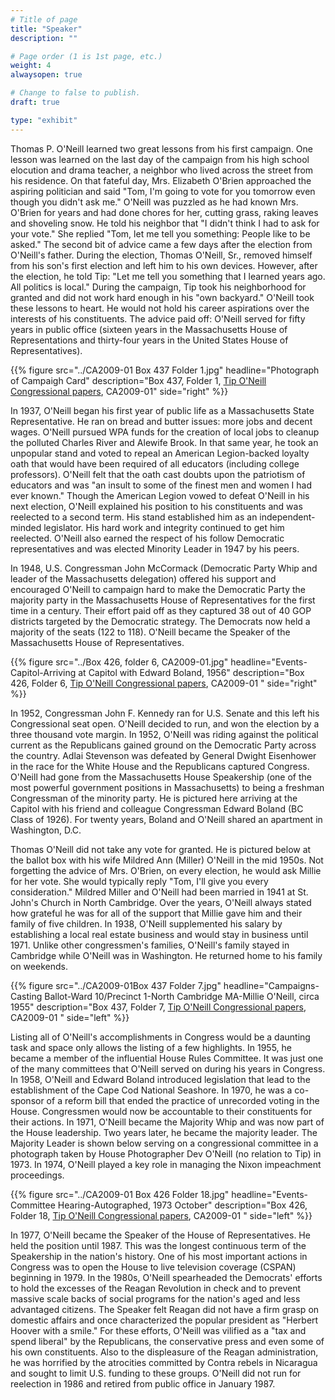 ```yaml
---
# Title of page
title: "Speaker"
description: ""

# Page order (1 is 1st page, etc.)
weight: 4
alwaysopen: true

# Change to false to publish.
draft: true

type: "exhibit"
---
```


Thomas P. O'Neill learned two great lessons from his first campaign. One lesson was learned on the last day of the campaign from his high school elocution and drama teacher, a neighbor who lived across the street from his residence. On that fateful day, Mrs. Elizabeth O'Brien approached the aspiring politician and said "Tom, I'm going to vote for you tomorrow even though you didn't ask me." O'Neill was puzzled as he had known Mrs. O'Brien for years and had done chores for her, cutting grass, raking leaves and shoveling snow. He told his neighbor that "I didn't think I had to ask for your vote." She replied "Tom, let me tell you something: People like to be asked." The second bit of advice came a few days after the election from O'Neill's father. During the election, Thomas O'Neill, Sr., removed himself from his son's first election and left him to his own devices. However, after the election, he told Tip: "Let me tell you something that I learned years ago. All politics is local." During the campaign, Tip took his neighborhood for granted and did not work hard enough in his "own backyard." O'Neill took these lessons to heart. He would not hold his career aspirations over the interests of his constituents. The advice paid off: O'Neill served for fifty years in public office (sixteen years in the Massachusetts House of Representations and thirty-four years in the United States House of Representatives).

{{% figure src="../CA2009-01 Box 437 Folder 1.jpg"
           headline="Photograph of Campaigh Card" 
           description="Box 437, Folder 1, [Tip O'Neill Congressional papers](https://bc-primo.hosted.exlibrisgroup.com/permalink/f/l6ucgu/ALMA-BC21339013100001021), CA2009-01" 
           side="right" %}}
		   
In 1937, O'Neill began his first year of public life as a Massachusetts State Representative. He ran on bread and butter issues: more jobs and decent wages. O'Neill pursued WPA funds for the creation of local jobs to cleanup the polluted Charles River and Alewife Brook. In that same year, he took an unpopular stand and voted to repeal an American Legion-backed loyalty oath that would have been required of all educators (including college professors). O'Neill felt that the oath cast doubts upon the patriotism of educators and was "an insult to some of the finest men and women I had ever known." Though the American Legion vowed to defeat O'Neill in his next election, O'Neill explained his position to his constituents and was reelected to a second term. His stand established him as an independent-minded legislator. His hard work and integrity continued to get him reelected. O'Neill also earned the respect of his follow Democratic representatives and was elected Minority Leader in 1947 by his peers.

In 1948, U.S. Congressman John McCormack (Democratic Party Whip and leader of the Massachusetts delegation) offered his support and encouraged O'Neill to campaign hard to make the Democratic Party the majority party in the Massachusetts House of Representatives for the first time in a century. Their effort paid off as they captured 38 out of 40 GOP districts targeted by the Democratic strategy. The Democrats now held a majority of the seats (122 to 118). O'Neill became the Speaker of the Massachusetts House of Representatives.

{{% figure src="../Box 426, folder 6, CA2009-01.jpg"
           headline="Events-Capitol-Arriving at Capitol with Edward Boland, 1956" 
           description="Box 426, Folder 6, [Tip O'Neill Congressional papers](https://bc-primo.hosted.exlibrisgroup.com/permalink/f/l6ucgu/ALMA-BC21339013100001021), CA2009-01 " 
           side="right" %}}

In 1952, Congressman John F. Kennedy ran for U.S. Senate and this left his Congressional seat open. O'Neill decided to run, and won the election by a three thousand vote margin. In 1952, O'Neill was riding against the political current as the Republicans gained ground on the Democratic Party across the country. Adlai Stevenson was defeated by General Dwight Eisenhower in the race for the White House and the Republicans captured Congress. O'Neill had gone from the Massachusetts House Speakership (one of the most powerful government positions in Massachusetts) to being a freshman Congressman of the minority party. He is pictured here arriving at the Capitol with his friend and colleague Congressman Edward Boland (BC Class of 1926). For twenty years, Boland and O'Neill shared an apartment in Washington, D.C.

Thomas O'Neill did not take any vote for granted. He is pictured below at the ballot box with his wife Mildred Ann (Miller) O'Neill in the mid 1950s. Not forgetting the advice of Mrs. O'Brien, on every election, he would ask Millie for her vote. She would typically reply "Tom, I'll give you every consideration." Mildred Miller and O'Neill had been married in 1941 at St. John's Church in North Cambridge. Over the years, O'Neill always stated how grateful he was for all of the support that Millie gave him and their family of five children. In 1938, O'Neill supplemented his salary by establishing a local real estate business and would stay in business until 1971. Unlike other congressmen's families, O'Neill's family stayed in Cambridge while O'Neill was in Washington. He returned home to his family on weekends.

{{% figure src="../CA2009-01Box 437 Folder 7.jpg"
           headline="Campaigns-Casting Ballot-Ward 10/Precinct 1-North Cambridge MA-Millie O'Neill, circa 1955" 
           description="Box 437, Folder 7, [Tip O'Neill Congressional papers](https://bc-primo.hosted.exlibrisgroup.com/permalink/f/l6ucgu/ALMA-BC21339013100001021), CA2009-01  " side="left" %}}

Listing all of O'Neill's accomplishments in Congress would be a daunting task and space only allows the listing of a few highlights. In 1955, he became a member of the influential House Rules Committee. It was just one of the many committees that O'Neill served on during his years in Congress. In 1958, O'Neill and Edward Boland introduced legislation that lead to the establishment of the Cape Cod National Seashore. In 1970, he was a co-sponsor of a reform bill that ended the practice of unrecorded voting in the House. Congressmen would now be accountable to their constituents for their actions. In 1971, O'Neill became the Majority Whip and was now part of the House leadership. Two years later, he became the majority leader. The Majority Leader is shown below serving on a congressional committee in a photograph taken by House Photographer Dev O'Neill (no relation to Tip) in 1973. In 1974, O'Neill played a key role in managing the Nixon impeachment proceedings.

{{% figure src="../CA2009-01 Box 426 Folder 18.jpg"
           headline="Events-Committee Hearing-Autographed, 1973 October" 
           description="Box 426, Folder 18, [Tip O'Neill Congressional papers](https://bc-primo.hosted.exlibrisgroup.com/permalink/f/l6ucgu/ALMA-BC21339013100001021), CA2009-01  " side="left" %}}

In 1977, O'Neill became the Speaker of the House of Representatives. He held the position until 1987. This was the longest continuous term of the Speakership in the nation's history.  One of his most important actions in Congress was to open the House to live television coverage (CSPAN) beginning in 1979. In the 1980s, O'Neill spearheaded the Democrats' efforts to hold the excesses of the Reagan Revolution in check and to prevent massive scale backs of social programs for the nation's aged and less advantaged citizens. The Speaker felt Reagan did not have a firm grasp on domestic affairs and once characterized the popular president as "Herbert Hoover with a smile." For these efforts, O'Neill was vilified as a "tax and spend liberal" by the Republicans, the conservative press and even some of his own constituents. Also to the displeasure of the Reagan administration, he was horrified by the atrocities committed by Contra rebels in Nicaragua and sought to limit U.S. funding to these groups. O'Neill did not run for reelection in 1986 and retired from public office in January 1987.








